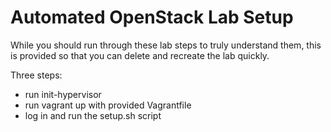 # Automated OpenStack Lab Setup

While you should run through these lab steps to truly understand them, this is
provided so that you can delete and recreate the lab quickly.

Three steps:
- run init-hypervisor
- run vagrant up with provided Vagrantfile
- log in and run the setup.sh script

